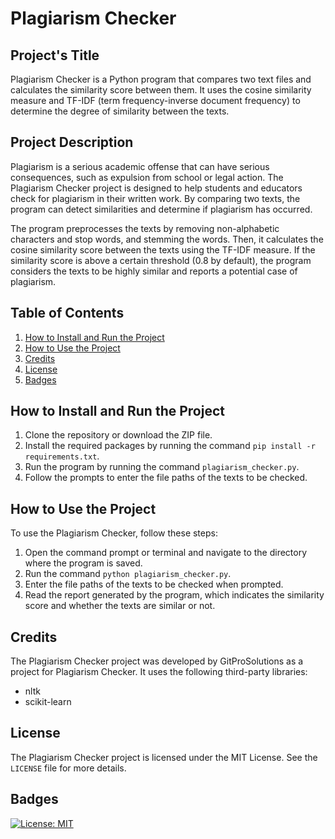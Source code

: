 # Plagiarism Checker

## Project's Title

Plagiarism Checker is a Python program that compares two text files and calculates the similarity score between them. It uses the cosine similarity measure and TF-IDF (term frequency-inverse document frequency) to determine the degree of similarity between the texts.

## Project Description

Plagiarism is a serious academic offense that can have serious consequences, such as expulsion from school or legal action. The Plagiarism Checker project is designed to help students and educators check for plagiarism in their written work. By comparing two texts, the program can detect similarities and determine if plagiarism has occurred.

The program preprocesses the texts by removing non-alphabetic characters and stop words, and stemming the words. Then, it calculates the cosine similarity score between the texts using the TF-IDF measure. If the similarity score is above a certain threshold (0.8 by default), the program considers the texts to be highly similar and reports a potential case of plagiarism.

## Table of Contents

1. [How to Install and Run the Project](#installation)
2. [How to Use the Project](#usage)
3. [Credits](#credits)
4. [License](#license)
5. [Badges](#badges)

## How to Install and Run the Project

1. Clone the repository or download the ZIP file.
2. Install the required packages by running the command `pip install -r requirements.txt`.
3. Run the program by running the command `plagiarism_checker.py`.
4. Follow the prompts to enter the file paths of the texts to be checked.

## How to Use the Project

To use the Plagiarism Checker, follow these steps:

1. Open the command prompt or terminal and navigate to the directory where the program is saved.
2. Run the command `python plagiarism_checker.py`.
3. Enter the file paths of the texts to be checked when prompted.
4. Read the report generated by the program, which indicates the similarity score and whether the texts are similar or not.

## Credits

The Plagiarism Checker project was developed by GitProSolutions as a project for Plagiarism Checker. It uses the following third-party libraries:

- nltk
- scikit-learn

## License

The Plagiarism Checker project is licensed under the MIT License. See the `LICENSE` file for more details.

## Badges

[![License: MIT](https://img.shields.io/badge/License-MIT-yellow.svg)](https://opensource.org/licenses/MIT)
